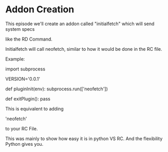 <!--
 Copyright 2022 kaigonzalez
 
 Licensed under the Apache License, Version 2.0 (the "License");
 you may not use this file except in compliance with the License.
 You may obtain a copy of the License at
 
     http://www.apache.org/licenses/LICENSE-2.0
 
 Unless required by applicable law or agreed to in writing, software
 distributed under the License is distributed on an "AS IS" BASIS,
 WITHOUT WARRANTIES OR CONDITIONS OF ANY KIND, either express or implied.
 See the License for the specific language governing permissions and
 limitations under the License.
-->

# Addon Creation

This episode we'll create an addon called "initialfetch" which will send system specs

like the RD Command.

Initialfetch will call neofetch, similar to how it would be done in the RC file.

Example:

import subprocess

VERSION='0.0.1'

def pluginInit(env):
    subprocess.run(['neofetch'])
    

def exitPlugin():
    pass

This is equivalent to adding

'neofetch'

to your RC File.

This was mainly to show how easy it is in python VS RC. And the flexibility Python gives you.

